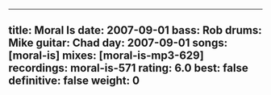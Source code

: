 
---
title: Moral Is
date: 2007-09-01
bass:	Rob
drums:	Mike
guitar:	Chad
day: 2007-09-01
songs: [moral-is]
mixes: [moral-is-mp3-629]
recordings: moral-is-571
rating: 6.0
best: false
definitive: false
weight: 0
---
